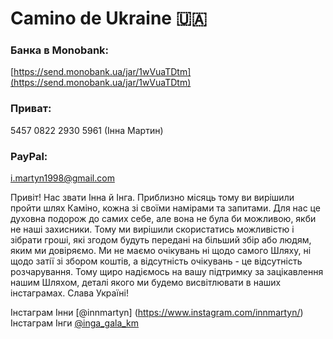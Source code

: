 # Camino de Ukraine 🇺🇦

### Банка в Monobank: 
[https://send.monobank.ua/jar/1wVuaTDtm](https://send.monobank.ua/jar/1wVuaTDtm)
### Приват: 
5457 0822 2930 5961 (Iнна Мартин)
### PayPal:
i.martyn1998@gmail.com

Привіт!
Нас звати Інна й Інга. Приблизно місяць тому ви вирішили пройти шлях Каміно, кожна зі своїми намірами та запитами. Для нас це духовна подорож до самих себе, але вона не була би можливою, якби не наші захисники. Тому ми вирішили скористатись можливістю і зібрати гроші, які згодом будуть передані на більший збір або людям, яким ми довіряємо. Ми не маємо очікувань ні щодо самого Шляху, ні щодо затії зі збором коштів, а відсутність очікувань - це відсутність розчарування. Тому щиро надіємось на вашу підтримку за зацікавлення нашим Шляхом, деталі якого ми будемо висвітлювати в наших інстаграмах. Слава Україні!

Інстаграм Інни [@innmartyn] (https://www.instagram.com/innmartyn/)
Інстаграм Інги [@inga_gala_km](https://www.instagram.com/inga_gala_km/)







<!--
**innmartyn/innmartyn** is a ✨ _special_ ✨ repository because its `README.md` (this file) appears on your GitHub profile.

Here are some ideas to get you started:

- 🔭 I’m currently working on ...
- 🌱 I’m currently learning ...
- 👯 I’m looking to collaborate on ...
- 🤔 I’m looking for help with ...
- 💬 Ask me about ...
- 📫 How to reach me: ...
- 😄 Pronouns: ...
- ⚡ Fun fact: ...
-->
